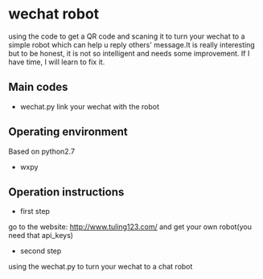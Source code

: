# wechat robot
using the code to get a QR code and scaning it to turn your wechat to a simple robot which can help u reply others' message.It is really interesting but to be honest, it is not so intelligent and needs some improvement. If I have time, I will learn to fix it.

## Main codes
* wechat.py
link your wechat with the robot

## Operating environment
Based on python2.7

* wxpy

## Operation instructions
* first step

go to the website: http://www.tuling123.com/ and get your own robot(you need that api_keys)

* second step

using the wechat.py to turn your wechat to a chat robot




